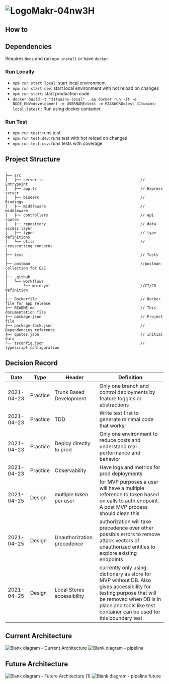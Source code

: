 # ![LogoMakr-04nw3H](https://user-images.githubusercontent.com/3071208/116048358-61f89e80-a675-11eb-91cd-2af6a84a107c.png)

## How to

## Dependencies

Requires `Node` and run `npm install` or have `docker`. 

### Run Locally
* `npm run start:local`: start local environment
* `npm run start:dev`: start local environment with hot reload on changes
* `npm run start`: start production code
* `docker build -t "31twains-local" . && docker run -it -e NODE_ENV=development -e USERNAME=test -e PASSWORD=test 31twains-local:latest` : Run using docker container

### Run Test
* `npm run test`: runs test
* `npm run test:dev`: runs test with hot reload on changes
* `npm run test:cov`: runs tests with coverage

## Project Structure

 ```
.
├── src                                                     
│   ├── server.ts                                           // Entrypoint
│   ├── app.ts                                              // Express server
│   ├── binders                                             // Bindings
│   ├── middleware                                          // middleware
│   ├── controllers                                         // api routes
│   ├── repository                                          // data access layer
│   ├── types                                               // type definitions
│   └── utils                                               // crosscutting concerns
│
├── test                                                    // Tests
│
├── postman                                                 //postman collection for E2E
│
├── .github                                               
│   └── workflows    
│       └── main.yml                                        //CI/CD definition 
│
├── Dockerfile                                              // Docker file for app release    
├── README.md                                               // This documentation file
├── package.json                                            // Project file
├── package-lock.json                                       // Dependencies reference
├── quotes.json                                             // initial data
└── tsconfig.json                                           // typescript configuration
 ```
 ## Decision Record

| Date       | Type     | Header                     | Definition                                                                                                                                   |
|------------|----------|----------------------------|----------------------------------------------------------------------------------------------------------------------------------------------|
| 2021-04-23 | Practice | Trunk Based Development    | Only one branch and control deployments by feature toggles or abstractions                                                                   |
| 2021-04-23 | Practice | TDD                        | Write test first to generate minimal code that works                                                                                         |
| 2021-04-23 | Practice | Deploy directly to prod    | Only one environment to reduce costs and understand real performance and behavior                                                           |
| 2021-04-23 | Practice | Observability              | Have logs and metrics for prod deployments                                                                                                   |
| 2021-04-25 | Design   | multiple token per user    | for MVP purposes a user will have a multiple reference to token based on calls to auth endpoint. A post MVP process should clean this        |
| 2021-04-25 | Design   | Unauthorization precedence | authorization will take precedence over other possible errors to remove attack vectors of unauthorized entities to explore existing endpoints |
| 2021-04-25 | Design   | Local Stores accessibility | currently only using dictionary as store for MVP without DB. Also gives accessibility for testing purpose that will be removed when DB is in place and tools like test container can be used for this boundary test |

## Current Architecture
![Blank diagram - Current Architecture](https://user-images.githubusercontent.com/3071208/116071555-55cd0b00-a68e-11eb-8241-240bfdd8ec80.jpeg)
![Blank diagram - pipeline](https://user-images.githubusercontent.com/3071208/116080690-ae55d580-a699-11eb-812f-699769c8cbf7.jpeg)
## Future Architecture
![Blank diagram - Future Architecture (1)](https://user-images.githubusercontent.com/3071208/116080687-ad24a880-a699-11eb-806e-526477ff7853.jpeg)
![Blank diagram - pipeline future](https://user-images.githubusercontent.com/3071208/116080692-af870280-a699-11eb-9c68-8accc0475180.jpeg)
